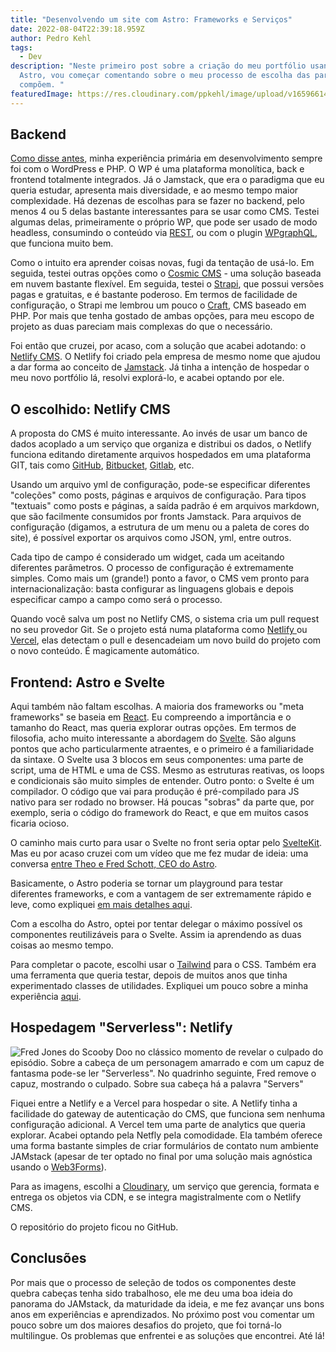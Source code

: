 ```yaml
---
title: "Desenvolvendo um site com Astro: Frameworks e Serviços"
date: 2022-08-04T22:39:18.959Z
author: Pedro Kehl
tags:
  - Dev
description: "Neste primeiro post sobre a criação do meu portfólio usando o
  Astro, vou começar comentando sobre o meu processo de escolha das partes que o
  compõem. "
featuredImage: https://res.cloudinary.com/ppkehl/image/upload/v1659661486/blog/Frame_36_rygkma.png
---
```

## Backend

[Como disse antes](https://pedrokehl.net/pt/blog/wordpress-no-meu-passado-presente-e-futuro/), minha experiência primária em desenvolvimento sempre foi com o WordPress e PHP. O WP é uma plataforma monolítica, back e frontend totalmente integrados. Já o Jamstack, que era o paradigma que eu queria estudar, apresenta mais diversidade, e ao mesmo tempo maior complexidade. Há dezenas de escolhas para se fazer no backend, pelo menos 4 ou 5 delas bastante interessantes para se usar como CMS. Testei algumas delas, primeiramente o próprio WP, que pode ser usado de modo headless, consumindo o conteúdo via [REST](https://developer.wordpress.org/rest-api/), ou com o plugin [WPgraphQL](https://www.wpgraphql.com/), que funciona muito bem. 

Como o intuito era aprender coisas novas, fugi da tentação de usá-lo. Em seguida, testei outras opções como o [Cosmic CMS](https://www.cosmicjs.com/) - uma solução baseada em nuvem bastante flexível. Em seguida, testei o [Strapi](https://strapi.io/), que possui versões pagas e gratuitas, e é bastante poderoso. Em termos de facilidade de configuração, o Strapi me lembrou um pouco o [Craft](https://craftcms.com/), CMS baseado em PHP. Por mais que tenha gostado de ambas opções, para meu escopo de projeto as duas pareciam mais complexas do que o necessário.

Foi então que cruzei, por acaso, com a solução que acabei adotando: o [Netlify CMS](https://www.netlifycms.org/). O Netlify foi criado pela empresa de mesmo nome que ajudou a dar forma ao conceito de [Jamstack](https://jamstack.org/). Já tinha a intenção de hospedar o meu novo portfólio lá, resolvi explorá-lo, e acabei optando por ele.

## O escolhido: Netlify CMS

A proposta do CMS é muito interessante. Ao invés de usar um banco de dados acoplado a um serviço que organiza e distribui os dados, o Netlify funciona editando diretamente arquivos hospedados em uma plataforma GIT, tais como [GitHub](https://github.com/), [Bitbucket](https://bitbucket.org/), [Gitlab](https://about.gitlab.com/), etc. 

Usando um arquivo yml de configuração, pode-se especificar diferentes "coleções" como posts, páginas e arquivos de configuração. Para tipos "textuais" como posts e páginas, a saída padrão é em arquivos markdown, que são facilmente consumidos por fronts Jamstack. Para arquivos de configuração (digamos, a estrutura de um menu ou a paleta de cores do site), é possível exportar os arquivos como JSON, yml, entre outros.

Cada tipo de campo é considerado um widget, cada um aceitando diferentes parâmetros. O processo de configuração é extremamente simples. Como mais um (grande!) ponto a favor, o CMS vem pronto para internacionalização: basta configurar as linguagens globais e depois especificar campo a campo como será o processo.

Quando você salva um post no Netlify CMS, o sistema cria um pull request no seu provedor Git. Se o projeto está numa plataforma como [Netlify ](https://www.netlify.com/)ou [Vercel](https://vercel.com/), elas detectam o pull e desencadeiam um novo build do projeto com o novo conteúdo. É magicamente automático.

## Frontend: Astro e Svelte

Aqui também não faltam escolhas. A maioria dos frameworks ou "meta frameworks" se baseia em [React](https://pt-br.reactjs.org/). Eu compreendo a importância e o tamanho do React, mas queria explorar outras opções. Em termos de filosofia, acho muito interessante a abordagem do [Svelte](https://svelte.dev/). São alguns pontos que acho particularmente atraentes, e o primeiro é a familiaridade da sintaxe. O Svelte usa 3 blocos em seus componentes: uma parte de script, uma de HTML e uma de CSS. Mesmo as estruturas reativas, os loops e condicionais são muito simples de entender. Outro ponto: o Svelte é um compilador. O código que vai para produção é pré-compilado para JS nativo para ser rodado no browser. Há poucas "sobras" da parte que, por exemplo, seria o código do framework do React, e que em muitos casos ficaria ocioso. 

O caminho mais curto para usar o Svelte no front seria optar pelo [SvelteKit](https://kit.svelte.dev/). Mas eu por acaso cruzei com um vídeo que me fez mudar de ideia: uma conversa [entre Theo e Fred Schott, CEO do Astro](https://www.youtube.com/watch?v=fp3mYVoMN7w).

Basicamente, o Astro poderia se tornar um playground para testar diferentes frameworks, e com a vantagem de ser extremamente rápido e leve, como expliquei [em mais detalhes aqui](https://pedrokehl.net/pt/blog/astronomicamente-divertido/).

Com a escolha do Astro, optei por tentar delegar o máximo possível os componentes reutilizáveis para o Svelte. Assim ia aprendendo as duas coisas ao mesmo tempo.

Para completar o pacote, escolhi usar o [Tailwind](https://tailwindcss.com/) para o CSS. Também era uma ferramenta que queria testar, depois de muitos anos que tinha experimentado classes de utilidades. Expliquei um pouco sobre a minha experiência [aqui](https://pedrokehl.net/pt/blog/pensamentos-sobre-o-tailwind-e-classes-de-utilidades/).

## Hospedagem "Serverless": Netlify

![Fred Jones do Scooby Doo no clássico momento de revelar o culpado do episódio. Sobre a cabeça de um personagem amarrado e com um capuz de fantasma pode-se ler "Serverless". No quadrinho seguinte, Fred remove o capuz, mostrando o culpado. Sobre sua cabeça há a palavra "Servers"](https://res.cloudinary.com/ppkehl/image/upload/v1659653498/blog/Captura_de_tela_2022-08-04_195116_qk8zsg.jpg "Scooby Doo - Serverless")

Fiquei entre a Netlify e a Vercel para hospedar o site. A Netlify tinha a facilidade do gateway de autenticação do CMS, que funciona sem nenhuma configuração adicional. A Vercel tem uma parte de analytics que queria explorar. Acabei optando pela Netfly pela comodidade. Ela também oferece uma forma bastante simples de criar formulários de contato num ambiente JAMstack (apesar de ter optado no final por uma solução mais agnóstica usando o [Web3Forms](https://web3forms.com/)). 

Para as imagens, escolhi a [Cloudinary](https://cloudinary.com/), um serviço que gerencia, formata e entrega os objetos via CDN, e se integra magistralmente com o Netlify CMS.

O repositório do projeto ficou no GitHub.

## Conclusões

Por mais que o processo de seleção de todos os componentes deste quebra cabeças tenha sido trabalhoso, ele me deu uma boa ideia do panorama do JAMstack, da maturidade da ideia, e me fez avançar uns bons anos em experiências e aprendizados. No próximo post vou comentar um pouco sobre um dos maiores desafios do projeto, que foi torná-lo multilingue. Os problemas que enfrentei e as soluções que encontrei. Até lá!
